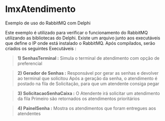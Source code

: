 # lmxAtendimento
Exemplo de uso do RabbitMQ com Delphi

Este exemplo é utilizado para verificar o funcionamento do RabbitMQ utilizando as bibliotecas do Delphi.
Existe um arquivo junto aos executáveis que define o IP onde está instalado o RabbitMQ.
Após compilados, serão criados os seguintes Executáveis :

>**1) SenhasTerminal :**
  Simula o terminal de atendimento com opção de preferencial
  
>**2) Gerador de Senhas :** 
  Responsável por gerar as senhas e devolver ao terminal que solicitou
  Após a geração da senha, o atendimento é postado na fila de Solicitação, para que um atendente consiga pegar
  
>**3) SolicitacaoSenhaCaixa :** 
  O Atendente irá solicitar um atendimento da fila
  Primeiro são retornados os atendimentos prioritários
  
>**4) PainelSenha :**
  Mostra os atendimentos que foram entregues aos atendentes
